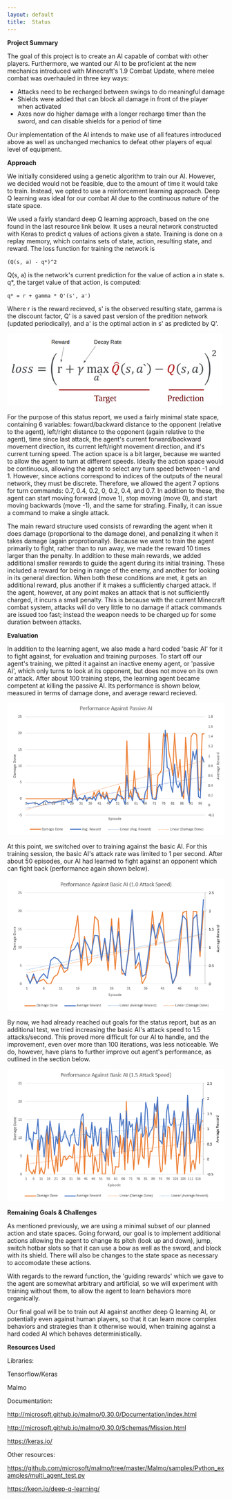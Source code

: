 ```yaml
---
layout:	default
title:	Status
---
```


**Project Summary**

The goal of this project is to create an AI capable of combat with other players. 
Furthermore, we wanted our AI to be proficient at the new mechanics introduced with
Minecraft's 1.9 Combat Update, where melee combat was overhauled in three key ways:

- Attacks need to be recharged between swings to do meaningful damage
- Shields were added that can block all damage in front of the player when activated
- Axes now do higher damage with a longer recharge timer than the sword,
and can disable shields for a period of time

Our implementation of the AI intends to make use of all features introduced above as well
as unchanged mechanics to defeat other players of equal level of equipment.


**Approach**

We initially considered using a genetic algorithm to train our AI. However, we decided
would not be feasible, due to the amount of time it would take to train. Instead, we opted
to use a reinforcement learning approach. Deep Q learning was ideal for our combat AI
due to the continuous nature of the state space.

We used a fairly standard deep Q learning approach, based on the one found in the last resource link below. It uses a neural network constructed with Keras to predict q values of actions given a state. Training is done on a replay memory, which contains sets of state, action, resulting state, and reward. The loss function for training the network is 

    (Q(s, a) - q*)^2

Q(s, a) is the network's current prediction for the value of action a in state s. q*, the target value of that action, is computed: 

    q* = r + gamma * Q'(s', a')

Where r is the reward recieved, s' is the observed resulting state, gamma is the discount factor, Q' is a saved past version of the predition network (updated periodically), and a' is the optimal action in s' as predicted by Q'.

![alt text](https://raw.githubusercontent.com/kavane12/Overworlders/master/docs/pics/deep-q-learning.png)

For the purpose of this status report, we used a fairly minimal state space, containing 6 variables: foward/backward distance to the opponent (relative to the agent), left/right distance to the opponent (again relative to the agent), time since last attack,
the agent's current forward/backward movement direction, its current left/right movement direction, and it's current turning speed. The action space is a bit larger, because we wanted to allow the agent to turn at different speeds. Ideally the action space would be continuous, allowing the agent to select any turn speed between -1 and 1. However, since actions correspond to indices of the outputs of the neural network, they must be discrete. Therefore, we allowed the agent 7 options for turn commands: 0.7, 0.4, 0.2, 0, 0.2, 0.4, and 0.7. In addition to these, the agent can start moving forward (move 1), stop moving (move 0), and start moving backwards (move -1), and the same for strafing. Finally, it can issue a command to make a single attack.

The main reward structure used consists of rewarding the agent when it does damage (proportional to the damage done), and penalizing it when it takes damage (again proprotionally). Because we want to train the agent primarily to fight, rather than to run away, we made the reward 10 times larger than the penalty. In addition to these main rewards, we added additional smaller rewards to guide the agent during its initial training. These included a reward for being in range of the enemy, and another for looking in its general direction. When both these conditions are met, it gets an additional reward, plus another if it makes a sufficiently charged attack. If the agent, however, at any point makes an attack that is not sufficiently charged, it incurs a small penalty. This is because with the current Minecraft combat system, attacks will do very little to no damage if attack commands are issued too fast; instead the weapon needs to be charged up for some duration between attacks.


**Evaluation**

In addition to the learning agent, we also made a hard coded 'basic AI' for it to fight against, for evaluation and training purposes. To start off our agent's training, we pitted it against an inactive enemy agent, or 'passive AI', which only turns to look at its opponent, but does not move on its own or attack. After about 100 training steps, the learning agent became competent at killing the passive AI. Its performance is shown below, measured in terms of damage done, and average reward recieved. 

![Training data vs. passive AI](https://raw.githubusercontent.com/kavane12/Overworlders/master/docs/pics/passiveTraining.png)

At this point, we switched over to training against the basic AI. For this training session, the basic AI's attack rate was limited to 1 per second. After about 50 episodes, our AI had learned to fight against an opponent which can fight back (performance again shown below).

![Training data vs. basic AI 1](https://raw.githubusercontent.com/kavane12/Overworlders/master/docs/pics/basicTraining1.png)

By now, we had already reached out goals for the status report, but as an additional test, we tried increasing the basic AI's attack speed to 1.5 attacks/second. This proved more difficult for our AI to handle, and the improvement, even over more than 100 iterations, was less noticeable. We do, however, have plans to further improve out agent's performance, as outlined in the section below.

![Training data vs. basic AI 2](https://raw.githubusercontent.com/kavane12/Overworlders/master/docs/pics/BasicTraining2.png)


**Remaining Goals & Challenges**

As mentioned previously, we are using a minimal subset of our planned action and state spaces. Going forward, our goal is to implement additional actions allowing the agent to change its pitch (look up and down), jump, switch hotbar slots so that it can use a bow as well as the sword, and block with its shield. There will also be changes to the state space as necessary to accomodate these actions.

With regards to the reward function, the 'guiding rewards' which we gave to the agent are somewhat arbitrary and artificial, so we will experiment with training without them, to allow the agent to learn behaviors more organically.

Our final goal will be to train out AI against another deep Q learning AI, or potentially even against human players, so that it can learn more complex behaviors and strategies than it otherwise would, when training against a hard coded AI which behaves deterministically.


**Resources Used**

Libraries:

Tensorflow/Keras

Malmo


Documentation:

http://microsoft.github.io/malmo/0.30.0/Documentation/index.html

http://microsoft.github.io/malmo/0.30.0/Schemas/Mission.html

https://keras.io/


Other resources:

https://github.com/microsoft/malmo/tree/master/Malmo/samples/Python_examples/multi_agent_test.py

https://keon.io/deep-q-learning/
